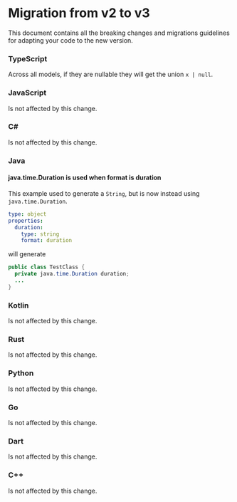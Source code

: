 # Migration from v2 to v3

This document contains all the breaking changes and migrations guidelines for adapting your code to the new version.

### TypeScript

Across all models, if they are nullable they will get the union `x | null`.

### JavaScript

Is not affected by this change.

### C#

Is not affected by this change.

### Java

#### java.time.Duration is used when format is duration

This example used to generate a `String`, but is now instead using `java.time.Duration`.

```yaml
type: object
properties:
  duration:
    type: string
    format: duration
```

will generate

```java
public class TestClass {
  private java.time.Duration duration;
  ...
}
```

### Kotlin

Is not affected by this change.

### Rust

Is not affected by this change.

### Python

Is not affected by this change.

### Go

Is not affected by this change.

### Dart

Is not affected by this change.

### C++

Is not affected by this change.
